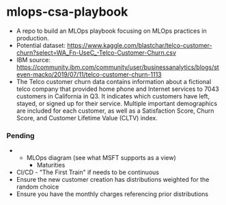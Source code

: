 # mlops-csa-playbook
- A repo to build an MLOps playbook focusing on MLOps practices in production.
- Potential dataset: https://www.kaggle.com/blastchar/telco-customer-churn?select=WA_Fn-UseC_-Telco-Customer-Churn.csv
- IBM source: https://community.ibm.com/community/user/businessanalytics/blogs/steven-macko/2019/07/11/telco-customer-churn-1113
- The Telco customer churn data contains information about a fictional telco company that provided home phone and Internet services to 7043 customers in California in Q3. It indicates which customers have left, stayed, or signed up for their service. Multiple important demographics are included for each customer, as well as a Satisfaction Score, Churn Score, and Customer Lifetime Value (CLTV) index.

### Pending
- - MLOps diagram (see what MSFT supports as a view)
	- Maturities
- CI/CD - "The First Train" if needs to be continuous
- Ensure the new customer creation has distributions weighted for the random choice
- Ensure you have the monthly charges referencing prior distributions
